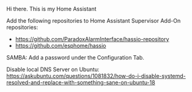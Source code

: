 Hi there. This is my Home Assistant 

Add the following repositories to Home Assistant Supervisor Add-On repositories:
 - https://github.com/ParadoxAlarmInterface/hassio-repository
 - https://github.com/esphome/hassio
 
 
SAMBA:
Add a password under the Configuration Tab. 


Disable local DNS Server on Ubuntu:
https://askubuntu.com/questions/1081832/how-do-i-disable-systemd-resolved-and-replace-with-something-sane-on-ubuntu-18
